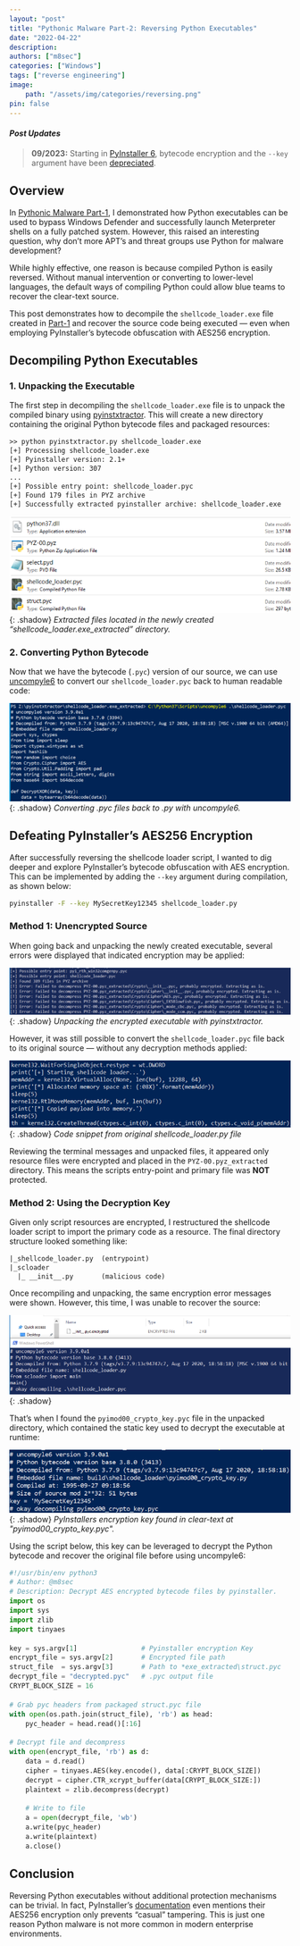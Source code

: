 ```yaml
---
layout: "post"
title: "Pythonic Malware Part-2: Reversing Python Executables"
date: "2022-04-22"
description: 
authors: ["m8sec"]
categories: ["Windows"]
tags: ["reverse engineering"]
image: 
    path: "/assets/img/categories/reversing.png"
pin: false
---
```


#### *Post Updates*
>**09/2023:** Starting in [PyInstaller 6](https://pyinstaller.org/en/v6.4.0/CHANGES.html), bytecode encryption and 
> the `--key` argument have been [depreciated](https://github.com/pyinstaller/pyinstaller/pull/6999).

## Overview

In [Pythonic Malware Part-1](/blog/pythonic-malware), I demonstrated how Python executables can be used to bypass Windows Defender and successfully launch Meterpreter shells on a fully patched system. However, this raised an interesting question, why don’t more APT’s and threat groups use Python for malware development?

While highly effective, one reason is because compiled Python is easily reversed. Without manual intervention or converting to lower-level languages, the default ways of compiling Python could allow blue teams to recover the clear-text source.

This post demonstrates how to decompile the `shellcode_loader.exe` file created in [Part-1](/blog/pythonic-malware) and recover the source code being executed — even when employing PyInstaller’s bytecode obfuscation with AES256 encryption.


## Decompiling Python Executables

### 1. Unpacking the Executable

The first step in decompiling the `shellcode_loader.exe` file is to unpack the compiled binary using [pyinstxtractor](https://github.com/extremecoders-re/pyinstxtractor). This will create a new directory containing the original Python bytecode files and packaged resources:

```text
>> python pyinstxtractor.py shellcode_loader.exe
[+] Processing shellcode_loader.exe
[+] Pyinstaller version: 2.1+
[+] Python version: 307
...
[+] Possible entry point: shellcode_loader.pyc
[+] Found 179 files in PYZ archive
[+] Successfully extracted pyinstaller archive: shellcode_loader.exe
```

![](/assets/img/posts/pythonic-malware-pt2/pm2_1.png){: .shadow}
*Extracted files located in the newly created “shellcode_loader.exe_extracted” directory.*


### 2. Converting Python Bytecode

Now that we have the bytecode (`.pyc`) version of our source, we can use [uncompyle6](https://github.com/rocky/python-uncompyle6/) to convert our `shellcode_loader.pyc` back to human readable code:

![](/assets/img/posts/pythonic-malware-pt2/pm2_2.png){: .shadow}
*Converting .pyc files back to .py with uncompyle6.*


## Defeating PyInstaller’s AES256 Encryption

After successfully reversing the shellcode loader script, I wanted to dig deeper and explore PyInstaller’s bytecode obfuscation with AES encryption. This can be implemented by adding the `--key` argument during compilation, as shown below:

```bash
pyinstaller -F --key MySecretKey12345 shellcode_loader.py
```


### Method 1: Unencrypted Source

When going back and unpacking the newly created executable, several errors were displayed that indicated encryption may be applied:

![](/assets/img/posts/pythonic-malware-pt2/pm2_3.png){: .shadow}
*Unpacking the encrypted executable with pyinstxtractor.*

However, it was still possible to convert the `shellcode_loader.pyc` file back to its original source — without any decryption methods applied:

![](/assets/img/posts/pythonic-malware-pt2/pm2_4.png){: .shadow}
*Code snippet from original shellcode_loader.py file*

Reviewing the terminal messages and unpacked files, it appeared only resource files were encrypted and placed in the `PYZ-00.pyz_extracted` directory. This means the scripts entry-point and primary file was **NOT** protected.


### Method 2: Using the Decryption Key

Given only script resources are encrypted, I restructured the shellcode loader script to import the primary code as a resource. The final directory structure looked something like:

```text
|_shellcode_loader.py  (entrypoint)
|_scloader
  |_ __init__.py       (malicious code)
```

Once recompiling and unpacking, the same encryption error messages were shown. However, this time, I was unable to recover the source:

![](/assets/img/posts/pythonic-malware-pt2/pm2_5.png){: .shadow}

That’s when I found the `pyimod00_crypto_key.pyc` file in the unpacked directory, which contained the static key used to decrypt the executable at runtime:

![](/assets/img/posts/pythonic-malware-pt2/pm2_6.png){: .shadow}
*PyInstallers encryption key found in clear-text at "pyimod00_crypto_key.pyc".*

Using the script below, this key can be leveraged to decrypt the Python bytecode and recover the original file before using uncompyle6:
```python
#!/usr/bin/env python3
# Author: @m8sec
# Description: Decrypt AES encrypted bytecode files by pyinstaller.
import os
import sys
import zlib
import tinyaes

key = sys.argv[1]                # Pyinstaller encryption Key
encrypt_file = sys.argv[2]       # Encrypted file path
struct_file  = sys.argv[3]       # Path to *exe_extracted\struct.pyc
decrypt_file = "decrypted.pyc"   # .pyc output file
CRYPT_BLOCK_SIZE = 16

# Grab pyc headers from packaged struct.pyc file
with open(os.path.join(struct_file), 'rb') as head:
    pyc_header = head.read()[:16]

# Decrypt file and decompress
with open(encrypt_file, 'rb') as d:
    data = d.read()
    cipher = tinyaes.AES(key.encode(), data[:CRYPT_BLOCK_SIZE])
    decrypt = cipher.CTR_xcrypt_buffer(data[CRYPT_BLOCK_SIZE:])
    plaintext = zlib.decompress(decrypt)

    # Write to file
    a = open(decrypt_file, 'wb')
    a.write(pyc_header)
    a.write(plaintext)
    a.close()
```



## Conclusion

Reversing Python executables without additional protection mechanisms can be trivial. In fact, PyInstaller’s [documentation](https://pyinstaller.org/en/stable/operating-mode.html#hiding-the-source-code) even mentions their AES256 encryption only prevents “casual” tampering. This is just one reason Python malware is not more common in modern enterprise environments.

